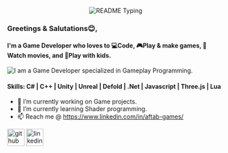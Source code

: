 <!--
**aftab-games/aftab-games** is a ✨ _special_ ✨ repository because its `README.md` (this file) appears on your GitHub profile.
-->
<p align="center">
  <img src="https://readme-typing-svg.demolab.com/?lines=Hello%F0%9F%99%8B%E2%80%8D%E2%99%82%EF%B8%8F;Welcome+to+my+GitHub+profile!;My+name+is+Md.+Aftab+Uddin;I+am+a+Game+Developer&font=Consolas&color=50C878&size=22&center=true&width=800&height=50&duration=2900&pause=1000" alt="README Typing">
</p>

### Greetings & Salutations😊,
#### I'm a Game Developer who loves to 💻Code, 🎮Play & make games, 🍿Watch movies, and 🛝Play with kids.
![I am a Game Developer specialized in Gameplay Programming.](https://media.licdn.com/dms/image/v2/D5616AQFcQ6PVUSkQbw/profile-displaybackgroundimage-shrink_350_1400/profile-displaybackgroundimage-shrink_350_1400/0/1734978603652?e=1742428800&v=beta&t=oXJ4_fUmWB49cUbXDDZtf6FXWltzcf1PSzaIOn1sSjk)

#### Skills: C# | C++ | Unity | Unreal | Defold | .Net | Javascript | Three.js | Lua

- 🔭 I’m currently working on Game projects.
- 🌱 I’m currently learning Shader programming.
- 📫 Reach me @ https://www.linkedin.com/in/aftab-games/ 

[<img src='https://cdn.jsdelivr.net/npm/simple-icons@3.0.1/icons/github.svg' alt='github' height='40'>](https://github.com/aftab-games)  [<img src='https://cdn.jsdelivr.net/npm/simple-icons@3.0.1/icons/linkedin.svg' alt='linkedin' height='40'>](https://www.linkedin.com/in/aftab-games//)  



